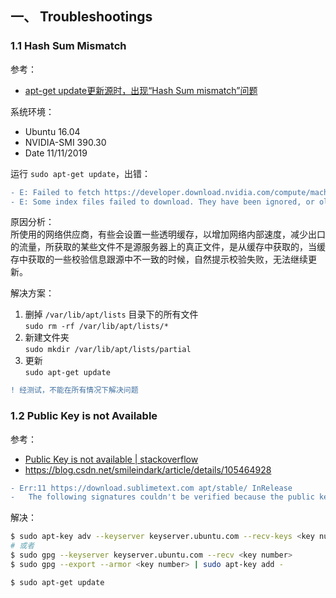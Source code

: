 
## 一、 Troubleshootings

### 1.1 Hash Sum Mismatch
参考：  
- [apt-get update更新源时，出现“Hash Sum mismatch”问题](https://www.cnblogs.com/kevingrace/p/6083854.html)  

系统环境：  
- Ubuntu 16.04
- NVIDIA-SMI 390.30
- Date 11/11/2019

运行 `sudo apt-get update`，出错：  
```diff
- E: Failed to fetch https://developer.download.nvidia.com/compute/machine-learning/repos/ubuntu1604/x86_64/Packages.gz  Hash Sum mismatch
- E: Some index files failed to download. They have been ignored, or old ones used instead.
```

原因分析：  
所使用的网络供应商，有些会设置一些透明缓存，以增加网络内部速度，减少出口的流量，所获取的某些文件不是源服务器上的真正文件，是从缓存中获取的，当缓存中获取的一些校验信息跟源中不一致的时候，自然提示校验失败，无法继续更新。  

解决方案：  

1. 删掉 `/var/lib/apt/lists` 目录下的所有文件  
   `sudo rm -rf /var/lib/apt/lists/*`  
2. 新建文件夹  
   `sudo mkdir /var/lib/apt/lists/partial`  
3. 更新  
   `sudo apt-get update`  

```diff
! 经测试，不能在所有情况下解决问题
```

### 1.2 Public Key is not Available
参考：  
- [Public Key is not available | stackoverflow](https://stackoverflow.com/questions/39719830/public-key-is-not-available)  
- https://blog.csdn.net/smileindark/article/details/105464928  

```diff
- Err:11 https://download.sublimetext.com apt/stable/ InRelease                                                          
-   The following signatures couldn't be verified because the public key is not available: NO_PUBKEY F57D4F59BD3DF454
```

解决：  
```sh
$ sudo apt-key adv --keyserver keyserver.ubuntu.com --recv-keys <key number> # (这个公钥根据提示来写的)
# 或者
$ sudo gpg --keyserver keyserver.ubuntu.com --recv <key number>
$ sudo gpg --export --armor <key number> | sudo apt-key add -

$ sudo apt-get update
```
